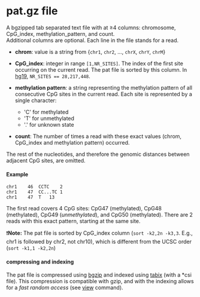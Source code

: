 # pat.gz file

A bgzipped tab separated text file with at &ge;4 columns: chromosome, CpG_index, methylation_pattern, and count.<br/>
Additional columns are optional. Each line in the file stands for a read.

* **chrom**: value is a string from {`chr1`, `chr2`, ..., `chrX`, `chrY`, `chrM`}
* **CpG_index**: integer in range `[1,NR_SITES]`. The index of the first site occurring on the current read.
The pat file is sorted by this column. In [hg19](https://genome.ucsc.edu/cgi-bin/hgGateway?db=hg19 "hg19 in UCSC"), `NR_SITES == 28,217,448`.

* **methylation pattern**: a string representing the methylation pattern of all consecutive CpG sites in the current read. 
Each site is represented by a single character: 
  * 'C' for methylated
  * 'T' for unmethylated
  * '.' for unknown state
* **count**: The number of times a read with these exact values (chrom, CpG_index and methylation pattern) occurred.

The rest of the nucleotides, and therefore the genomic distances between adjacent CpG sites, are omitted.

#### Example 
```
chr1	46	CCTC	2
chr1	47	CC...TC	1
chr1	47	T	13
```
The first read covers 4 CpG sites: CpG47 (methylated), CpG48 (methylated), CpG49 (*unmethylated*), and CpG50 (methylated). 
There are 2 reads with this exact pattern, starting at the same site.


:exclamation:**Note:** The pat file is sorted by CpG_index column (`sort -k2,2n -k3,3`. E.g., chr1 is followed by chr2, not chr10), which is different from the UCSC order (`sort -k1,1 -k2,2n`)

#### compressing and indexing
The pat file is compressed using [bgzip](http://www.htslib.org/doc/bgzip.html) and indexed using [tabix](http://www.htslib.org/doc/tabix.html) (with a \*csi file). 
This compression is compatible with gzip, and with the indexing allows for a *fast random access* (see [view](docs/view.md) command).


